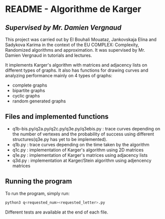 # README - Algorithme de Karger #
## _Supervised by Mr. Damien Vergnaud_

This project was carried out by El Bouhali Mouataz, Jankovskaja Elina and Sadykova Karima in the context of the EU COMPLEX: Complexity, Randomized algorithms and approximation. It was supervised by Mr. Damien Vergnaud in tutorials and lectures.

It implements Karger's algorithm with matrices and adjacency lists on different types of graphs.
It also has functions for drawing curves and analyzing performance mainly on 4 types of graphs:
- complete graphs
- bipartite graphs
- cyclic graphs
- random generated graphs

## Files and implemented functions

- q1b-bis.py/q2a.py/q2c.py/q3e.py/q3ebis.py : trace curves depending on the number of vertexes and the probability of success using different structures(q3e.py has yet to be implemented).
- q1b.py : trace curves depending on the time taken by the algorithm
- q1c.py : implementation of Karger's algorithm using 2D matrices
- q1e.py : implementation of Karger's matrices using adjacency lists
- q3d.py : implementation at Karger/Stein algorithm using adjencency matrices

## Running the program

To run the program, simply run:

```sh
python3 q<requested_num><requested_letter>.py
```

Different tests are available at the end of each file.